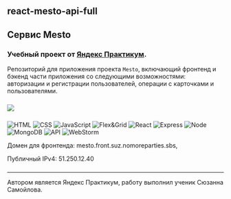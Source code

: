 ## react-mesto-api-full
## Сервис Mesto
### Учебный проект от [Яндекс Практикум](https://praktikum.yandex.ru/).
Репозиторий для приложения проекта `Mesto`, включающий фронтенд и бэкенд части приложения со следующими возможностями: авторизации и регистрации пользователей, операции с карточками и пользователями.

###

<img src="frontend/src/images/mestoSamoylova.gif">

###

![HTML](https://img.shields.io/badge/-HTML-ff7b00?logo=HTML5&logoColor=white)
![CSS](https://img.shields.io/badge/-CSS-0084ff?logo=CSS3&logoColor=white)
![JavaScript](https://img.shields.io/badge/-JavaScript-f3de35?logo=javaScript&logoColor=black)
![Flex&Grid](https://img.shields.io/badge/-Flex&Grid-469837?)
![React](https://img.shields.io/badge/-React-000000?logo=React&logoColor=40a3ff)
![Express](https://img.shields.io/badge/-Express-000000?logo=express&logoColor=white)
![Node](https://img.shields.io/badge/-Node.js-469837?logo=Node.js&logoColor=white)
![MongoDB](https://img.shields.io/badge/-MongoDB-469837?logo=mongodb&logoColor=white)
![API](https://img.shields.io/badge/-API-blue)
![WebStorm](https://img.shields.io/badge/-WebStorm-b8adff?logo=WebStorm&logoColor=black)

Домен для фронтенда: mesto.front.suz.nomoreparties.sbs,

Публичный IPv4: 51.250.12.40
###

***
Автором является Яндекс Практикум, работу выполнил ученик Сюзанна Самойлова.
